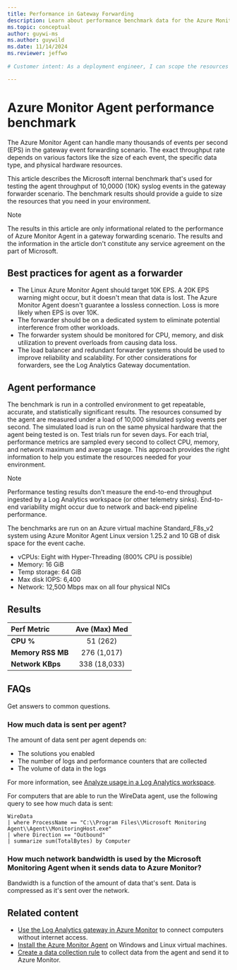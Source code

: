 ```yaml
---
title: Performance in Gateway Forwarding 
description: Learn about performance benchmark data for the Azure Monitor Agent running in a gateway event forwarding scenario.
ms.topic: conceptual
author: guywi-ms
ms.author: guywild
ms.date: 11/14/2024
ms.reviewer: jeffwo
 
# Customer intent: As a deployment engineer, I can scope the resources required to scale my gateway data colletors the use the Azure Monitor Agent. 

---
```

# Azure Monitor Agent performance benchmark

The Azure Monitor Agent can handle many thousands of events per second (EPS) in the gateway event forwarding scenario. The exact throughput rate depends on various factors like the size of each event, the specific data type, and physical hardware resources.

This article describes the Microsoft internal benchmark that's used for testing the agent throughput of 10,0000 (10K) syslog events in the gateway forwarder scenario. The benchmark results should provide a guide to size the resources that you need in your environment.

> [!NOTE]
> The results in this article are only informational related to the performance of Azure Monitor Agent in a gateway forwarding scenario. The results and the information in the article don't constitute any service agreement on the part of Microsoft.

## Best practices for agent as a forwarder

- The Linux Azure Monitor Agent should target 10K EPS. A 20K EPS warning might occur, but it doesn't mean that data is lost. The Azure Monitor Agent doesn't guarantee a lossless connection. Loss is more likely when EPS is over 10K.
- The forwarder should be on a dedicated system to eliminate potential interference from other workloads.
- The forwarder system should be monitored for CPU, memory, and disk utilization to prevent overloads from causing data loss.
- The load balancer and redundant forwarder systems should be used to improve reliability and scalability. For other considerations for forwarders, see the Log Analytics Gateway documentation.

## Agent performance

The benchmark is run in a controlled environment to get repeatable, accurate, and statistically significant results. The resources consumed by the agent are measured under a load of 10,000 simulated syslog events per second. The simulated load is run on the same physical hardware that the agent being tested is on. Test trials run for seven days. For each trial, performance metrics are sampled every second to collect CPU, memory, and network maximum and average usage. This approach provides the right information to help you estimate the resources needed for your environment.

> [!NOTE]
> Performance testing results don't measure the end-to-end throughput ingested by a Log Analytics workspace (or other telemetry sinks). End-to-end variability might occur due to network and back-end pipeline performance.

The benchmarks are run on an Azure virtual machine Standard_F8s_v2 system using Azure Monitor Agent Linux version 1.25.2 and 10 GB of disk space for the event cache.

- vCPUs: Eight with Hyper-Threading (800% CPU is possible)
- Memory: 16 GiB
- Temp storage: 64 GiB
- Max disk IOPS: 6,400
- Network: 12,500 Mbps max on all four physical NICs

## Results

| Perf Metric | Ave (Max) Med |
|:---|:---:|
| **CPU %**           | 51 (262)     |
| **Memory RSS MB**      | 276 (1,017)  |
| **Network KBps**    | 338 (18,033) |

## FAQs

Get answers to common questions.

### How much data is sent per agent?

The amount of data sent per agent depends on:

- The solutions you enabled
- The number of logs and performance counters that are collected
- The volume of data in the logs

For more information, see [Analyze usage in a Log Analytics workspace](../logs/analyze-usage.md).

For computers that are able to run the WireData agent, use the following query to see how much data is sent:

```kusto
WireData
| where ProcessName == "C:\\Program Files\\Microsoft Monitoring Agent\\Agent\\MonitoringHost.exe"
| where Direction == "Outbound"
| summarize sum(TotalBytes) by Computer 
```

### How much network bandwidth is used by the Microsoft Monitoring Agent when it sends data to Azure Monitor?

Bandwidth is a function of the amount of data that's sent. Data is compressed as it's sent over the network.

## Related content

- [Use the Log Analytics gateway in Azure Monitor](gateway.md) to connect computers without internet access.
- [Install the Azure Monitor Agent](azure-monitor-agent-manage.md) on Windows and Linux virtual machines.
- [Create a data collection rule](azure-monitor-agent-data-collection.md) to collect data from the agent and send it to Azure Monitor.
